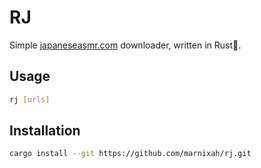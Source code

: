 # RJ

Simple [japaneseasmr.com](https://japaneseasmr.com/) downloader, written in Rust🚀.

## Usage

```bash
rj [urls]
```

## Installation

```bash
cargo install --git https://github.com/marnixah/rj.git
```
